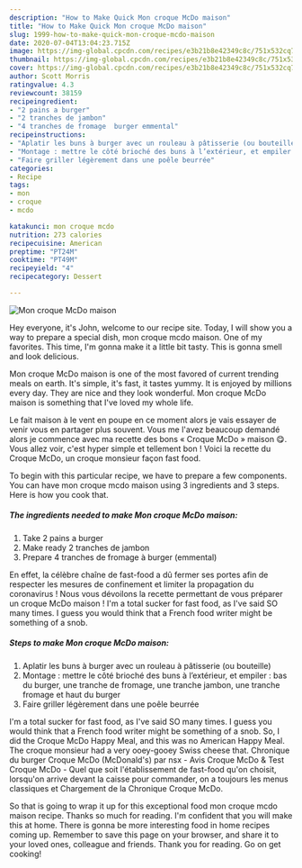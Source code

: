 ```yaml
---
description: "How to Make Quick Mon croque McDo maison"
title: "How to Make Quick Mon croque McDo maison"
slug: 1999-how-to-make-quick-mon-croque-mcdo-maison
date: 2020-07-04T13:04:23.715Z
image: https://img-global.cpcdn.com/recipes/e3b21b8e42349c8c/751x532cq70/mon-croque-mcdo-maison-photo-principale-de-la-recette.jpg
thumbnail: https://img-global.cpcdn.com/recipes/e3b21b8e42349c8c/751x532cq70/mon-croque-mcdo-maison-photo-principale-de-la-recette.jpg
cover: https://img-global.cpcdn.com/recipes/e3b21b8e42349c8c/751x532cq70/mon-croque-mcdo-maison-photo-principale-de-la-recette.jpg
author: Scott Morris
ratingvalue: 4.3
reviewcount: 38159
recipeingredient:
- "2 pains a burger"
- "2 tranches de jambon"
- "4 tranches de fromage  burger emmental"
recipeinstructions:
- "Aplatir les buns à burger avec un rouleau à pâtisserie (ou bouteille)"
- "Montage : mettre le côté brioché des buns à l’extérieur, et empiler : bas du burger, une tranche de fromage, une tranche jambon, une tranche fromage et haut du burger"
- "Faire griller légèrement dans une poêle beurrée"
categories:
- Recipe
tags:
- mon
- croque
- mcdo

katakunci: mon croque mcdo 
nutrition: 273 calories
recipecuisine: American
preptime: "PT24M"
cooktime: "PT49M"
recipeyield: "4"
recipecategory: Dessert

---
```



![Mon croque McDo maison](https://img-global.cpcdn.com/recipes/e3b21b8e42349c8c/751x532cq70/mon-croque-mcdo-maison-photo-principale-de-la-recette.jpg)

Hey everyone, it's John, welcome to our recipe site. Today, I will show you a way to prepare a special dish, mon croque mcdo maison. One of my favorites. This time, I'm gonna make it a little bit tasty. This is gonna smell and look delicious.

Mon croque McDo maison is one of the most favored of current trending meals on earth. It's simple, it's fast, it tastes yummy. It is enjoyed by millions every day. They are nice and they look wonderful. Mon croque McDo maison is something that I've loved my whole life.

Le fait maison à le vent en poupe en ce moment alors je vais essayer de venir vous en partager plus souvent. Vous me l&#39;avez beaucoup demandé alors je commence avec ma recette des bons « Croque McDo » maison 😋. Vous allez voir, c&#39;est hyper simple et tellement bon ! Voici la recette du Croque McDo, un croque monsieur façon fast food.


To begin with this particular recipe, we have to prepare a few components. You can have mon croque mcdo maison using 3 ingredients and 3 steps. Here is how you cook that.

<!--inarticleads1-->

##### The ingredients needed to make Mon croque McDo maison:

1. Take 2 pains a burger
1. Make ready 2 tranches de jambon
1. Prepare 4 tranches de fromage à burger (emmental)


En effet, la célèbre chaîne de fast-food a dû fermer ses portes afin de respecter les mesures de confinement et limiter la propagation du coronavirus ! Nous vous dévoilons la recette permettant de vous préparer un croque McDo maison ! I&#39;m a total sucker for fast food, as I&#39;ve said SO many times. I guess you would think that a French food writer might be something of a snob. 

<!--inarticleads2-->

##### Steps to make Mon croque McDo maison:

1. Aplatir les buns à burger avec un rouleau à pâtisserie (ou bouteille)
1. Montage : mettre le côté brioché des buns à l’extérieur, et empiler : bas du burger, une tranche de fromage, une tranche jambon, une tranche fromage et haut du burger
1. Faire griller légèrement dans une poêle beurrée


I&#39;m a total sucker for fast food, as I&#39;ve said SO many times. I guess you would think that a French food writer might be something of a snob. So, I did the Croque McDo Happy Meal, and this was no American Happy Meal. The croque monsieur had a very ooey-gooey Swiss cheese that. Chronique du burger Croque McDo (McDonald&#39;s) par nsx - Avis Croque McDo &amp; Test Croque McDo - Quel que soit l&#39;établissement de fast-food qu&#39;on choisit, lorsqu&#39;on arrive devant la caisse pour commander, on a toujours les menus classiques et Chargement de la Chronique Croque McDo. 

So that is going to wrap it up for this exceptional food mon croque mcdo maison recipe. Thanks so much for reading. I'm confident that you will make this at home. There is gonna be more interesting food in home recipes coming up. Remember to save this page on your browser, and share it to your loved ones, colleague and friends. Thank you for reading. Go on get cooking!
